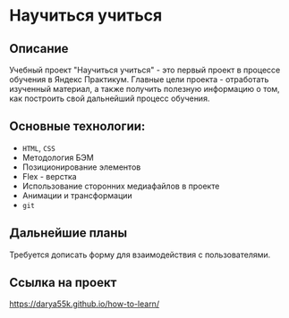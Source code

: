 # Научиться учиться

## Описание 
Учебный проект "Научиться учиться" - это первый проект в процессе обучения в Яндекс Практикум. Главные цели проекта - отработать изученный материал, а также получить полезную информацию о том, как построить свой дальнейший процесс обучения.
 
## Основные технологии:
* `HTML`, `CSS`
* Методология БЭМ
* Позиционирование элементов
* Flex - верстка
* Использование сторонних медиафайлов в проекте
* Анимации и трансформации
* `git`
 
## Дальнейшие планы 
Требуется дописать форму для взаимодействия с пользователями.

## Ссылка на проект
https://darya55k.github.io/how-to-learn/

